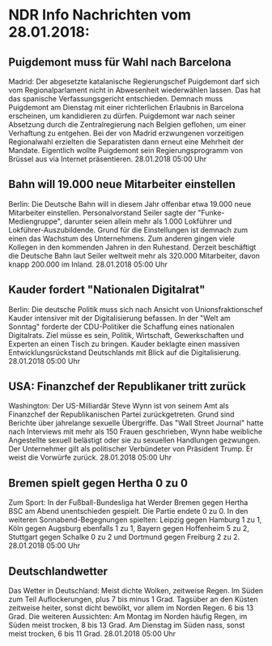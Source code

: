# NDR Info Nachrichten vom 28.01.2018:


## Puigdemont muss für Wahl nach Barcelona
Madrid: Der abgesetzte katalanische Regierungschef Puigdemont darf sich vom Regionalparlament nicht in Abwesenheit wiederwählen lassen. Das hat das spanische Verfassungsgericht entschieden. Demnach muss Puigdemont am Dienstag mit einer richterlichen Erlaubnis in Barcelona erscheinen, um kandidieren zu dürfen. Puigdemont war nach seiner Absetzung durch die Zentralregierung nach Belgien geflohen, um einer Verhaftung zu entgehen. Bei der von Madrid erzwungenen vorzeitigen Regionalwahl erzielten die Separatisten dann erneut eine Mehrheit der Mandate. Eigentlich wollte Puigdemont sein Regierungsprogramm von Brüssel aus via Internet präsentieren. 28.01.2018 05:00 Uhr 

## Bahn will 19.000 neue Mitarbeiter einstellen
Berlin: Die Deutsche Bahn will in diesem Jahr offenbar etwa 19.000 neue Mitarbeiter einstellen. Personalvorstand Seiler sagte der "Funke-Mediengruppe", darunter seien allein mehr als 1.000 Lokführer und Lokführer-Auszubildende. Grund für die Einstellungen ist demnach zum einen das Wachstum des Unternehmens. Zum anderen gingen viele Kollegen in den kommenden Jahren in den Ruhestand. Derzeit beschäftigt die Deutsche Bahn laut Seiler weltweit mehr als 320.000 Mitarbeiter, davon knapp 200.000 im Inland. 28.01.2018 05:00 Uhr 

## Kauder fordert "Nationalen Digitalrat"
Berlin:	Die deutsche Politik muss sich nach Ansicht von Unionsfraktionschef Kauder intensiver mit der Digitalisierung befassen. In der "Welt am Sonntag" forderte der CDU-Politiker die Schaffung eines nationalen Digitalrats. Ziel müsse es sein, Politik, Wirtschaft, Gewerkschaften und Experten an einen Tisch zu bringen. Kauder beklagte einen massiven Entwicklungsrückstand Deutschlands mit Blick auf die Digitalisierung. 28.01.2018 05:00 Uhr 

## USA: Finanzchef der Republikaner tritt zurück
Washington:	Der US-Milliardär Steve Wynn ist von seinem Amt als Finanzchef der Republikanischen Partei zurückgetreten. Grund sind Berichte über jahrelange sexuelle Übergriffe. Das "Wall Street Journal" hatte nach Interviews mit mehr als 150 Frauen geschrieben, Wynn habe weibliche Angestellte sexuell belästigt oder sie zu sexuellen Handlungen gezwungen. Der Unternehmer gilt als politischer Verbündeter von Präsident Trump. Er weist die Vorwürfe zurück. 28.01.2018 05:00 Uhr 

## Bremen spielt gegen Hertha 0 zu 0
Zum Sport: In der Fußball-Bundesliga hat Werder Bremen gegen Hertha BSC am Abend unentschieden gespielt. Die Partie endete 0 zu 0. In den weiteren Sonnabend-Begegnungen spielten:
Leipzig gegen Hamburg 1 zu 1,
Köln gegen Augsburg ebenfalls 1 zu 1,
Bayern gegen Hoffenheim 5 zu 2,
Stuttgart gegen Schalke 0 zu 2 und
Dortmund gegen Freiburg 2 zu 2. 28.01.2018 05:00 Uhr 

## Deutschlandwetter
Das Wetter in Deutschland: Meist dichte Wolken, zeitweise Regen. Im Süden zum Teil Auflockerungen, plus 7 bis minus 1 Grad. Tagsüber an den Küsten zeitweise heiter, sonst dicht bewölkt, vor allem im Norden Regen. 6 bis 13 Grad. Die weiteren Aussichten: Am Montag im Norden häufig Regen, im Süden meist trocken, 8 bis 13 Grad. Am Dienstag im Süden nass, sonst meist trocken, 6 bis 11 Grad. 28.01.2018 05:00 Uhr 
